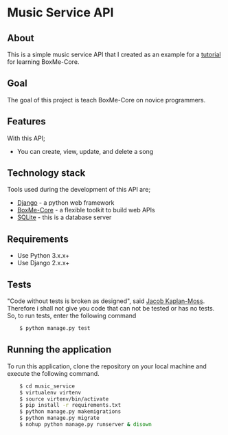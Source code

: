 # Music Service API
## About
This is a simple music service API that I created as an example for a [tutorial](https://dev-docs.boxme.work/..../) for
learning BoxMe-Core.
## Goal
The goal of this project is teach BoxMe-Core on novice programmers.
## Features
With this API;
- You can create, view, update, and delete a song
## Technology stack
Tools used during the development of this API are;
- [Django](https://www.djangoproject.com) - a python web framework
- [BoxMe-Core](https://bitbucket.org/vituocgia/boxme-core/) - a flexible toolkit to build web APIs
- [SQLite](https://www.sqlite.org/) - this is a database server
## Requirements
- Use Python 3.x.x+
- Use Django 2.x.x+
## Tests
"Code without tests is broken as designed", said  [Jacob Kaplan-Moss](https://jacobian.org/writing/django-apps-with-buildout/#s-create-a-test-wrapper). Therefore i shall not give you code that
can not be tested or has no tests. So, to run tests, enter the following command
```sh 
    $ python manage.py test
```
## Running the application
To run this application, clone the repository on your local machine and execute the following command.
```sh
    $ cd music_service
    $ virtualenv virtenv
    $ source virtenv/bin/activate
    $ pip install -r requirements.txt
    $ python manage.py makemigrations
    $ python manage.py migrate
    $ nohup python manage.py runserver & disown
```
